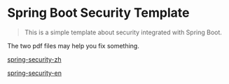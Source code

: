 # Spring Boot Security Template

> This is a simple template about security integrated with Spring Boot.

The two pdf files may help you fix something.

[spring-security-zh](https://github.com/clayclayclay/spring-boot-templates/tree/master/spring-boot-security-template/spring-security-zh.pdf)

[spring-security-en](https://github.com/clayclayclay/spring-boot-templates/tree/master/spring-boot-security-template/spring-security-en.pdf)

